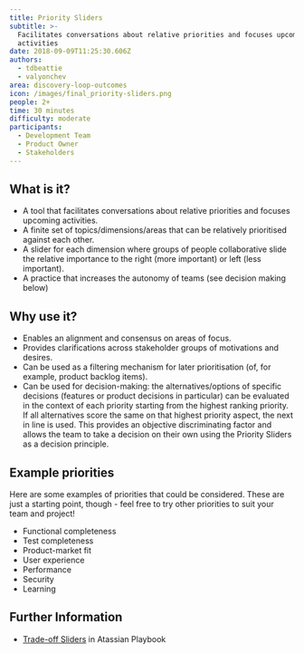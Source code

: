 ```yaml
---
title: Priority Sliders
subtitle: >-
  Facilitates conversations about relative priorities and focuses upcoming
  activities
date: 2018-09-09T11:25:30.606Z
authors:
  - tdbeattie
  - valyonchev
area: discovery-loop-outcomes
icon: /images/final_priority-sliders.png
people: 2+
time: 30 minutes
difficulty: moderate
participants:
  - Development Team
  - Product Owner
  - Stakeholders
---
```

## What is it?

* A tool that facilitates conversations about relative priorities and focuses upcoming activities.
* A finite set of topics/dimensions/areas that can be relatively prioritised against each other.
* A slider for each dimension where groups of people collaborative slide the relative importance to the right (more important) or left (less important).
* A practice that increases the autonomy of teams (see decision making below)

## Why use it?

* Enables an alignment and consensus on areas of focus.
* Provides clarifications across stakeholder groups of motivations and desires.
* Can be used as a filtering mechanism for later prioritisation (of, for example, product backlog items).
* Can be used for decision-making: the alternatives/options of specific decisions (features or product decisions in particular) can be evaluated in the context of each priority starting from the highest ranking priority. If all alternatives score the same on that highest priority aspect, the next in line is used. This provides an objective discriminating factor and allows the team to take a decision on their own using the Priority Sliders as a decision principle.

## Example priorities

Here are some examples of priorities that could be considered. These are just a starting point, though - feel free to try other priorities to suit your team and project!

- Functional completeness
- Test completeness
- Product-market fit
- User experience
- Performance
- Security
- Learning

## Further Information

* [Trade-off Sliders](https://www.atlassian.com/team-playbook/plays/trade-off-sliders
) in Atassian Playbook
